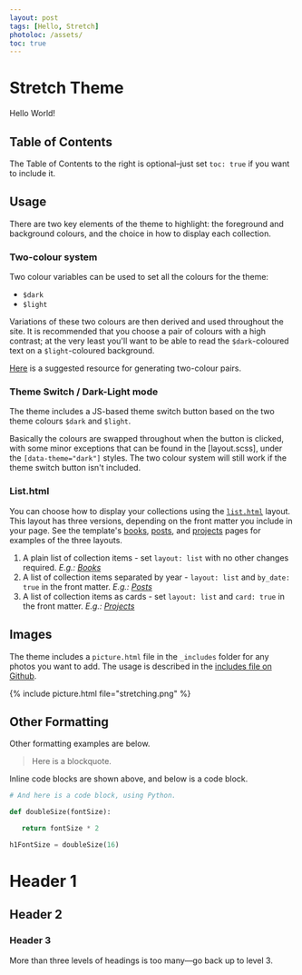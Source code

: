 ```yaml
---
layout: post
tags: [Hello, Stretch]
photoloc: /assets/
toc: true
---
```


# Stretch Theme

Hello World! 

## Table of Contents

The Table of Contents to the right is optional–just set `toc: true` if you want to include it.

## Usage

There are two key elements of the theme to highlight: the foreground and background colours, and the choice in how to display each collection.

### Two-colour system

Two colour variables can be used to set all the colours for the theme:

- `$dark`
- `$light`

Variations of these two colours are then derived and used throughout the site. It is recommended that you choose a pair of colours with a high contrast; at the very least you'll want to be able to read the `$dark`-coloured text on a `$light`-coloured background. 

[Here](https://randoma11y.com/) is a suggested resource for generating two-colour pairs.

### Theme Switch / Dark-Light mode

The theme includes a JS-based theme switch button based on the two theme colours `$dark` and `$light`. 

Basically the colours are swapped throughout when the button is clicked, with some minor exceptions that can be found in the [layout.scss], under the `[data-theme="dark"]` styles. The two colour system will still work if the theme switch button isn't included. 

### List.html

You can choose how to display your collections using the [`list.html`]() layout. This layout has three versions, depending on the front matter you include in your page. See the template's [books](/books), [posts](/posts), and [projects](/projects) pages for examples of the three layouts.

1. A plain list of collection items - set `layout: list` with no other changes required. *E.g.: [Books](/books)*
2. A list of collection items separated by year - `layout: list` and `by_date: true` in the front matter. *E.g.: [Posts](/posts)*
3. A list of collection items as cards - set `layout: list` and `card: true` in the front matter. *E.g.: [Projects](/projects)*

## Images

The theme includes a `picture.html` file in the `_includes` folder for any photos you want to add. The usage is described in the [includes file on Github](https://github.com/penborter/stretch/blob/main/_includes/picture.html). 

{% include picture.html
   file="stretching.png"
%}

## Other Formatting

Other formatting examples are below.

> Here is a blockquote.

Inline code blocks are shown above, and below is a code block. 

```python
# And here is a code block, using Python.

def doubleSize(fontSize):

   return fontSize * 2

h1FontSize = doubleSize(16)
```

# Header 1
## Header 2
### Header 3
More than three levels of headings is too many––go back up to level 3. 